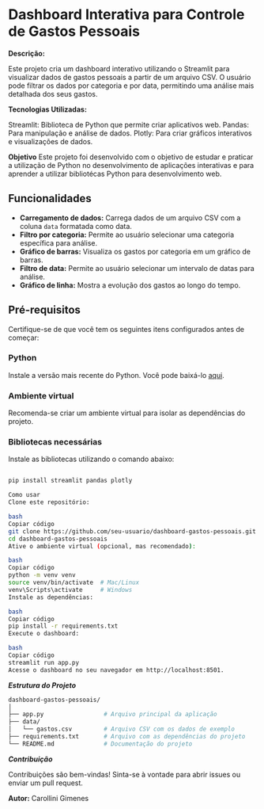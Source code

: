 # Dashboard Interativa para Controle de Gastos Pessoais

**Descrição:**

Este projeto cria um dashboard interativo utilizando o Streamlit para visualizar dados de gastos pessoais a partir de um arquivo CSV. O usuário pode filtrar os dados por categoria e por data, permitindo uma análise mais detalhada dos seus gastos.

**Tecnologias Utilizadas:**

Streamlit: Biblioteca de Python que permite criar aplicativos web.
Pandas: Para manipulação e análise de dados.
Plotly: Para criar gráficos interativos e visualizações de dados.

**Objetivo**
Este projeto foi desenvolvido com o objetivo de estudar e praticar a utilização de Python no desenvolvimento de aplicações interativas e para aprender a utilizar bibliotécas Python para desenvolvimento web.

## Funcionalidades
* **Carregamento de dados:** Carrega dados de um arquivo CSV com a coluna `data` formatada como data.
* **Filtro por categoria:** Permite ao usuário selecionar uma categoria específica para análise.
* **Gráfico de barras:** Visualiza os gastos por categoria em um gráfico de barras.
* **Filtro de data:** Permite ao usuário selecionar um intervalo de datas para análise.
* **Gráfico de linha:** Mostra a evolução dos gastos ao longo do tempo.

## Pré-requisitos

Certifique-se de que você tem os seguintes itens configurados antes de começar:

### Python
Instale a versão mais recente do Python. Você pode baixá-lo [aqui](https://www.python.org/).

### Ambiente virtual
Recomenda-se criar um ambiente virtual para isolar as dependências do projeto. 

### Bibliotecas necessárias
Instale as bibliotecas utilizando o comando abaixo:

```bash

pip install streamlit pandas plotly

Como usar
Clone este repositório:

bash
Copiar código
git clone https://github.com/seu-usuario/dashboard-gastos-pessoais.git
cd dashboard-gastos-pessoais
Ative o ambiente virtual (opcional, mas recomendado):

bash
Copiar código
python -m venv venv
source venv/bin/activate  # Mac/Linux
venv\Scripts\activate     # Windows
Instale as dependências:

bash
Copiar código
pip install -r requirements.txt
Execute o dashboard:

bash
Copiar código
streamlit run app.py
Acesse o dashboard no seu navegador em http://localhost:8501.

```

***Estrutura do Projeto***
```bash
dashboard-gastos-pessoais/
│
├── app.py                 # Arquivo principal da aplicação
├── data/
│   └── gastos.csv         # Arquivo CSV com os dados de exemplo
├── requirements.txt       # Arquivo com as dependências do projeto
└── README.md              # Documentação do projeto
```

***Contribuição***

Contribuições são bem-vindas! Sinta-se à vontade para abrir issues ou enviar um pull request.


**Autor:**
Carollini Gimenes
